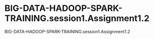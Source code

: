 # BIG-DATA-HADOOP-SPARK-TRAINING.session1.Assignment1.2
BIG-DATA-HADOOP-SPARK-TRAINING.session1.Assignment1.2
